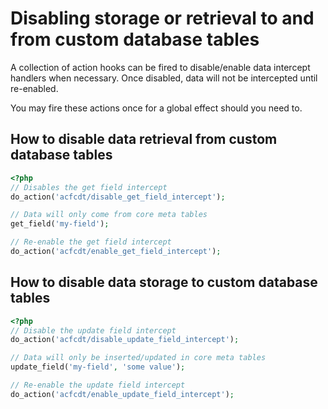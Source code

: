 # Disabling storage or retrieval to and from custom database tables

A collection of action hooks can be fired to disable/enable data intercept handlers when necessary. Once disabled, data
will not be intercepted until re-enabled.

You may fire these actions once for a global effect should you need to.

## How to disable data retrieval from custom database tables

```php
<?php
// Disables the get field intercept
do_action('acfcdt/disable_get_field_intercept');

// Data will only come from core meta tables
get_field('my-field');

// Re-enable the get field intercept
do_action('acfcdt/enable_get_field_intercept');
```

## How to disable data storage to custom database tables

```php
<?php
// Disable the update field intercept
do_action('acfcdt/disable_update_field_intercept');

// Data will only be inserted/updated in core meta tables
update_field('my-field', 'some value');

// Re-enable the update field intercept
do_action('acfcdt/enable_update_field_intercept');
```